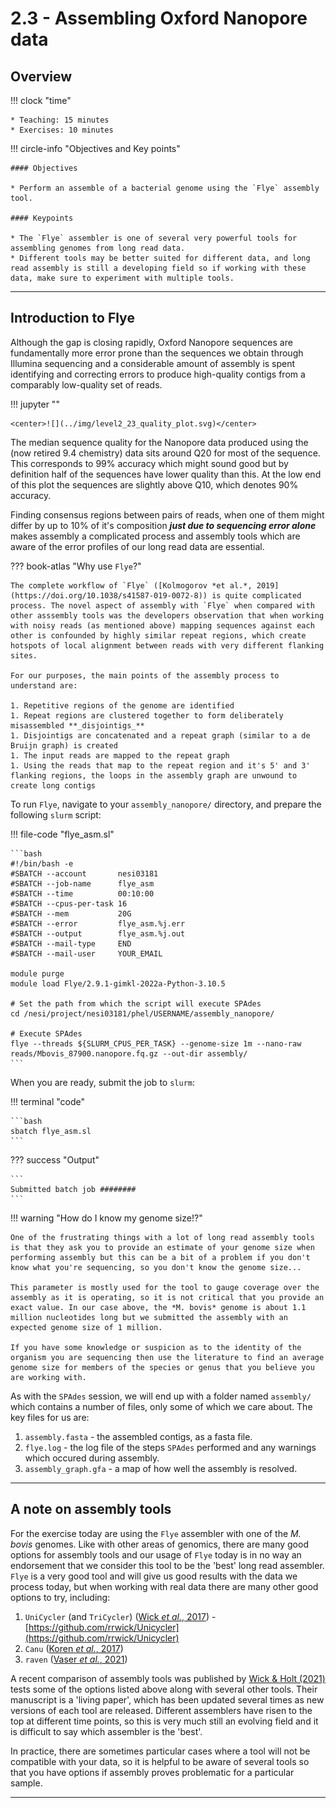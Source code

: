 # 2.3 - Assembling Oxford Nanopore data

## Overview

!!! clock "time"

    * Teaching: 15 minutes
    * Exercises: 10 minutes
    
!!! circle-info "Objectives and Key points"

    #### Objectives
    
    * Perform an assemble of a bacterial genome using the `Flye` assembly tool.

    #### Keypoints

    * The `Flye` assembler is one of several very powerful tools for assembling genomes from long read data.
    * Different tools may be better suited for different data, and long read assembly is still a developing field so if working with these data, make sure to experiment with multiple tools.

---

## Introduction to Flye

Although the gap is closing rapidly, Oxford Nanopore sequences are fundamentally more error prone than the sequences we obtain through Illumina sequencing and a considerable amount of assembly is spent identifying and correcting errors to produce high-quality contigs from a comparably low-quality set of reads.

!!! jupyter ""

    <center>![](../img/level2_23_quality_plot.svg)</center>

The median sequence quality for the Nanopore data produced using the (now retired 9.4 chemistry) data sits around Q20 for most of the sequence. This corresponds to 99% accuracy which might sound good but by definition half of the sequences have lower quality than this. At the low end of this plot the sequences are slightly above Q10, which denotes 90% accuracy.

Finding consensus regions between pairs of reads, when one of them might differ by up to 10% of it's composition **_just due to sequencing error alone_** makes assembly a complicated process and assembly tools which are aware of the error profiles of our long read data are essential.

??? book-atlas "Why use `Flye`?"

    The complete workflow of `Flye` ([Kolmogorov *et al.*, 2019](https://doi.org/10.1038/s41587-019-0072-8)) is quite complicated process. The novel aspect of assembly with `Flye` when compared with other asssembly tools was the developers observation that when working with noisy reads (as mentioned above) mapping sequences against each other is confounded by highly similar repeat regions, which create hotspots of local alignment between reads with very different flanking sites.

    For our purposes, the main points of the assembly process to understand are:

    1. Repetitive regions of the genome are identified
    1. Repeat regions are clustered together to form deliberately misassembled **_disjointigs_**
    1. Disjointigs are concatenated and a repeat graph (similar to a de Bruijn graph) is created
    1. The input reads are mapped to the repeat graph
    1. Using the reads that map to the repeat region and it's 5' and 3' flanking regions, the loops in the assembly graph are unwound to create long contigs

To run `Flye`, navigate to your `assembly_nanopore/` directory, and prepare the following `slurm` script:

!!! file-code "flye_asm.sl"

    ```bash
    #!/bin/bash -e
    #SBATCH --account       nesi03181
    #SBATCH --job-name      flye_asm
    #SBATCH --time          00:10:00
    #SBATCH --cpus-per-task 16
    #SBATCH --mem           20G
    #SBATCH --error         flye_asm.%j.err
    #SBATCH --output        flye_asm.%j.out
    #SBATCH --mail-type     END
    #SBATCH --mail-user     YOUR_EMAIL

    module purge
    module load Flye/2.9.1-gimkl-2022a-Python-3.10.5

    # Set the path from which the script will execute SPAdes
    cd /nesi/project/nesi03181/phel/USERNAME/assembly_nanopore/

    # Execute SPAdes
    flye --threads ${SLURM_CPUS_PER_TASK} --genome-size 1m --nano-raw reads/Mbovis_87900.nanopore.fq.gz --out-dir assembly/
    ```

When you are ready, submit the job to `slurm`:

!!! terminal "code"

    ```bash
    sbatch flye_asm.sl
    ```

??? success "Output"

    ```
    Submitted batch job ########
    ```

!!! warning "How do I know my genome size!?"

    One of the frustrating things with a lot of long read assembly tools is that they ask you to provide an estimate of your genome size when performing assembly but this can be a bit of a problem if you don't know what you're sequencing, so you don't know the genome size...

    This parameter is mostly used for the tool to gauge coverage over the assembly as it is operating, so it is not critical that you provide an exact value. In our case above, the *M. bovis* genome is about 1.1 million nucleotides long but we submitted the assembly with an expected genome size of 1 million.

    If you have some knowledge or suspicion as to the identity of the organism you are sequencing then use the literature to find an average genome size for members of the species or genus that you believe you are working with.

As with the `SPAdes` session, we will end up with a folder named `assembly/` which contains a number of files, only some of which we care about. The key files for us are:

1. `assembly.fasta` - the assembled contigs, as a fasta file.
1. `flye.log` - the log file of the steps `SPAdes` performed and any warnings which occured during assembly.
1. `assembly_graph.gfa` - a map of how well the assembly is resolved.

---

## A note on assembly tools

For the exercise today are using the `Flye` assembler with one of the *M. bovis* genomes. Like with other areas of genomics, there are many good options for assembly tools and our usage of `Flye` today is in no way an endorsement that we consider this tool to be the 'best' long read assembler. `Flye` is a very good tool and will give us good results with the data we process today, but when working with real data there are many other good options to try, including:

1. `UniCycler` (and `TriCycler`) ([Wick *et al.*, 2017](https://doi.org/10.1371/journal.pcbi.1005595)) - [https://github.com/rrwick/Unicycler](https://github.com/rrwick/Unicycler)
1. `Canu` ([Koren *et al.*, 2017](http://www.genome.org/cgi/doi/10.1101/gr.215087.116))
1. `raven` ([Vaser *et al.*, 2021](https://doi.org/10.1038/s43588-021-00073-4))

A recent comparison of assembly tools was published by [Wick & Holt (2021)](https://doi.org/10.12688/f1000research.21782.4) tests some of the options listed above along with several other tools. Their manuscript is a 'living paper', which has been updated several times as new versions of each tool are released. Different assemblers have risen to the top at different time points, so this is very much still an evolving field and it is difficult to say which assembler is the 'best'.

In practice, there are sometimes particular cases where a tool will not be compatible with your data, so it is helpful to be aware of several tools so that you have options if assembly proves problematic for a particular sample.

---

